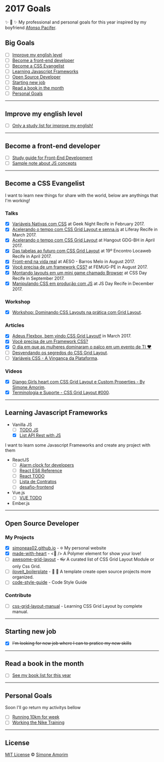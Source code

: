 # 2017 Goals
✨ 💟 ✨ My professional and personal goals for this year inspired by my boyfriend [Afonso Pacifer](https://github.com/afonsopacifer/2017-goals).

## Big Goals
- [ ] [Improve my english level](#impove-my-english-level)
- [ ] [Become a front-end developer](#become-a-front-end-developer)
- [ ] [Become a CSS Evangelist](#become-a-css-evangelist)
- [ ] [Learning Javascript Frameworks](#learning-javascript-frameworks)
- [ ] [Open Source Developer](#open-source-developer)
- [ ] [Starting new job](#starting-new-job)
- [ ] [Read a book in the month](#read-a-book-in-the-month)
- [ ] [Personal Goals](#personal-goals)

<hr>

## Improve my english level
- [ ] [Only a study list for improve my english!](studying-english.md)

<hr>

## Become a front-end developer
- [ ] [Study guide for Front-End Development](https://github.com/simoneas02/crazy-learning)
- [ ] [Sample note about JS concepts](https://github.com/simoneas02/JS)

<hr>

## Become a CSS Evangelist

I want to learn new things for share with the world, below are anythings that I'm working!

### Talks
- [x] [Variáveis Nativas com CSS](https://speakerdeck.com/simoneas02/variaveis-nativas-com-css) at Geek Night Recife in February 2017.
- [x] [Acelerando o tempo com CSS Grid Layout e senna.js](https://speakerdeck.com/simoneas02/acelerando-o-tempo-com-css-grid-layout-e-senna-dot-js) at Liferay Recife in March 2017.
- [x] [Acelerando o tempo com CSS Grid Layout](https://speakerdeck.com/simoneas02/css-grid-layout) at Hangout GDG-BH in April 2017.
- [x] [Das tabelas ao futuro com CSS Grid Layout](https://speakerdeck.com/simoneas02/das-tabelas-ao-grid-css) at 19º Encontro Locaweb Recife in April 2017.
- [x] [Front-end na vida real](https://speakerdeck.com/simoneas02/front-end-na-vida-real) at AESO - Barros Melo in August 2017.
- [x] [Você precisa de um framework CSS?](https://speakerdeck.com/simoneas02/voce-precisa-de-um-framework-css) at FEMUG-PE in August 2017.
- [x] [Montando layouts em um mini game chamado Browser](https://speakerdeck.com/simoneas02/montando-layouts-em-um-mini-game-chamado-browser) at CSS Day Recife in September 2017.
- [x] [Manipulando CSS em produção com JS]() at JS Day Recife in December 2017.

### Workshop
- [x] [Workshop: Dominando CSS Layouts na prática com Grid Layout](https://github.com/simoneas02/youtube-css-grid).

### Articles
- [x] [Adeus Flexbox, bem vindo CSS Grid Layout!](http://codepen.io/simoneas02/post/grid-layout) in March 2017.
- [x] [Você precisa de um Framework CSS?](https://medium.com/@simoneas02/voc%C3%AA-precisa-de-um-framework-css-922c02ade6a5)
- [x] [O dia em que as mulheres dominaram o palco em um evento de TI ❤](https://medium.com/@simoneas02/o-dia-em-que-as-mulheres-dominaram-o-palco-em-um-evento-de-ti-46f27669e8d)
- [ ] [Desvendando os segredos do CSS Grid Layout](#).
- [ ] [Variáveis CSS - A Vingança da Plataforma](#).

### Videos
- [x] [Django Girls heart com CSS Grid Layout e Custom Properties - By Simone Amorim](https://www.youtube.com/watch?v=jgPtEYdupuw&t=32s).
- [x] [Terminologia e Suporte - CSS Grid Layout #000](https://www.youtube.com/watch?v=i_oKck0RR9E&list=PLgcWRW66amTnWAPoYG6pGqkrkU7g4jw5B&index=2).
<hr>

## Learning Javascript Frameworks
- Vanilla JS
    - [ ] [TODO JS](https://www.webpackbin.com/bins/-Ko_yZlfoG-g443hNkgX)
    - [x] [List API Rest with JS](https://www.webpackbin.com/bins/-Koe__qmJeTgX9HJzJZJ)

I want to learn some Javascript Frameworks and create any project with them
- ReactJS
    - [ ] [Alarm clock for developers](https://github.com/simoneas02/react-alarm-clock)
    - [ ] [React ES6 Reference](https://github.com/simoneas02/react-cheatsheet)
    - [ ] [React TODO](https://github.com/simoneas02/react-todo)
    - [ ] [Lista de Contratos](https://github.com/simoneas02/contracts-list)
    - [ ] [desafio-frontend](https://github.com/simoneas02/desafio-frontend)

- Vue.js
    - [ ] [VUE TODO](https://github.com/simoneas02/vue-todo)

- Ember.js

<hr>

## Open Source Developer

### My Projects
- [x] [simoneas02.github.io](https://github.com/simoneas02/simoneas02.github.io) - 🔯 My personal website
- [x] [made-with-heart](https://github.com/simoneas02/made-with-heart) - <💜 /> A Polymer element for show your love!
- [ ] [awesome-grid-layout](https://github.com/simoneas02/awesome-grid-layout) - 👓 A curated list of CSS Grid Layout Module or only Css Grid.
- [ ] [iloveit_boilerplate](https://github.com/simoneas02/iloveit_boilerplate) - 🎯 📌 A template create open source projects more organized.
- [ ] [code-style-guide](https://github.com/simoneas02/code-style-guide) - Code Style Guide

### Contribute
- [ ] [css-grid-layout-manual](https://github.com/simoneas02/css-grid-layout-manual) - Learning CSS Grid Layout by complete manual.

<hr>

## Starting new job
- [x] <s>I'm looking for new job where I can to pratice my new skills</s>

<hr>

## Read a book in the month
- [ ] [See my book list for this year](books.md)

<hr>

## Personal Goals

Soon I'll go return my activitys bellow
- [ ] [Running 10km for week](https://www.strava.com/athletes/14321912)
- [ ] [Working the Nike Training](#)

<hr>

## License
[MIT License](https://github.com/simoneas02/2017-goals/blob/master/LICENSE.md) © [Simone Amorim](http://simoneas02.github.io/)
